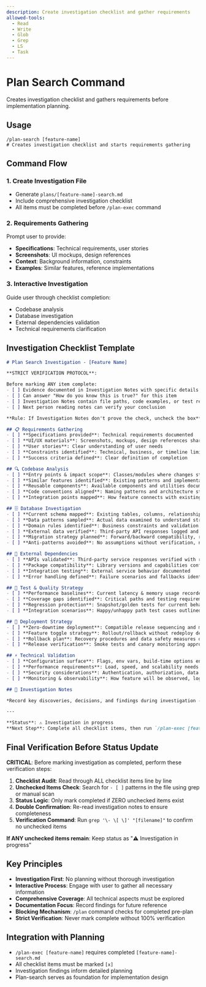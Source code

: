 ```yaml
---
description: Create investigation checklist and gather requirements
allowed-tools:
  - Read
  - Write
  - Glob
  - Grep
  - LS
  - Task
---
```


# Plan Search Command

Creates investigation checklist and gathers requirements before implementation planning.

## Usage

```
/plan-search [feature-name]
# Creates investigation checklist and starts requirements gathering
```

## Command Flow

### 1. Create Investigation File
- Generate `plans/[feature-name]-search.md`
- Include comprehensive investigation checklist
- All items must be completed before `/plan-exec` command

### 2. Requirements Gathering
Prompt user to provide:
- **Specifications**: Technical requirements, user stories
- **Screenshots**: UI mockups, design references
- **Context**: Background information, constraints
- **Examples**: Similar features, reference implementations

### 3. Interactive Investigation
Guide user through checklist completion:
- Codebase analysis
- Database investigation
- External dependencies validation
- Technical requirements clarification

## Investigation Checklist Template

```markdown
# Plan Search Investigation - [Feature Name]

**STRICT VERIFICATION PROTOCOL**:

Before marking ANY item complete:
- [ ] Evidence documented in Investigation Notes with specific details
- [ ] Can answer "How do you know this is true?" for this item
- [ ] Investigation Notes contain file paths, code examples, or test results
- [ ] Next person reading notes can verify your conclusion

**Rule: If Investigation Notes don't prove the check, uncheck the box**

## 📋 Requirements Gathering
- [ ] **Specifications provided**: Technical requirements documented
- [ ] **UI/UX materials**: Screenshots, mockups, design references shared
- [ ] **User stories**: Clear understanding of user needs
- [ ] **Constraints identified**: Technical, business, or timeline limitations
- [ ] **Success criteria defined**: Clear definition of completion

## 🔍 Codebase Analysis
- [ ] **Entry points & impact scope**: Classes/modules where changes start, sync/async downstream impacts mapped
- [ ] **Similar features identified**: Existing patterns and implementations found for reference
- [ ] **Reusable components**: Available components and utilities documented
- [ ] **Code conventions aligned**: Naming patterns and architecture styles understood
- [ ] **Integration points mapped**: How feature connects with existing system architecture

## 🗄️ Database Investigation
- [ ] **Current schema mapped**: Existing tables, columns, relationships, and constraints documented
- [ ] **Data patterns sampled**: Actual data examined to understand structure and volume
- [ ] **Domain rules identified**: Business constraints and validation requirements documented
- [ ] **External data verified**: Third-party API responses logged and data structures confirmed
- [ ] **Migration strategy planned**: Forward/backward compatibility, rollback approach, performance impact
- [ ] **Anti-patterns avoided**: No assumptions without verification, no copy-paste patterns without analysis

## 🔗 External Dependencies
- [ ] **APIs validated**: Third-party service responses verified with real data
- [ ] **Package compatibility**: Library versions and capabilities confirmed
- [ ] **Integration testing**: External service behavior documented
- [ ] **Error handling defined**: Failure scenarios and fallbacks identified

## 🧪 Test & Quality Strategy
- [ ] **Performance baselines**: Current latency & memory usage recorded
- [ ] **Coverage gaps identified**: Critical paths and testing requirements mapped
- [ ] **Regression protection**: Snapshot/golden tests for current behavior
- [ ] **Integration scenarios**: Happy/unhappy path test cases outlined

## 🚀 Deployment Strategy
- [ ] **Zero-downtime deployment**: Compatible release sequencing and migration approach planned
- [ ] **Feature toggle strategy**: Rollout/rollback without redeploy designed
- [ ] **Rollback plan**: Recovery procedures and data safety measures defined
- [ ] **Release verification**: Smoke tests and canary monitoring approach outlined

## ⚡ Technical Validation
- [ ] **Configuration surface**: Flags, env vars, build-time options enumerated
- [ ] **Performance requirements**: Load, speed, and scalability needs defined
- [ ] **Security considerations**: Authentication, authorization, data protection
- [ ] **Monitoring & observability**: How feature will be observed, logged, and alerted in production

## 📝 Investigation Notes

*Record key discoveries, decisions, and findings during investigation - BE DETAILED. Include specific technical details, version numbers, performance metrics, constraints discovered through testing or conversation. Document architectural decisions with rationale and alternatives considered. List any unresolved questions that need clarification. This preserves context that may be lost due to token limits.*

---

**Status**: ⚠️ Investigation in progress
**Next Step**: Complete all checklist items, then run `/plan-exec [feature-name]`
```

## Final Verification Before Status Update

**CRITICAL**: Before marking investigation as completed, perform these verification steps:

1. **Checklist Audit**: Read through ALL checklist items line by line
2. **Unchecked Items Check**: Search for `- [ ]` patterns in the file using grep or manual scan
3. **Status Logic**: Only mark completed if ZERO unchecked items exist
4. **Double Confirmation**: Re-read investigation notes to ensure completeness
5. **Verification Command**: Run `grep '\- \[ \]' "[filename]"` to confirm no unchecked items

**If ANY unchecked items remain**: Keep status as "⚠️ Investigation in progress"

## Key Principles

- **Investigation First**: No planning without thorough investigation
- **Interactive Process**: Engage with user to gather all necessary information
- **Comprehensive Coverage**: All technical aspects must be explored
- **Documentation Focus**: Record findings for future reference
- **Blocking Mechanism**: `/plan` command checks for completed pre-plan
- **Strict Verification**: Never mark complete without 100% verification

## Integration with Planning

- `/plan-exec [feature-name]` requires completed `[feature-name]-search.md`
- All checklist items must be marked `[x]` 
- Investigation findings inform detailed planning
- Plan-search serves as foundation for implementation design